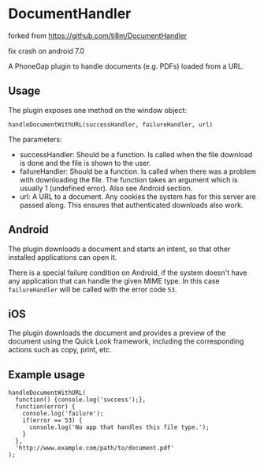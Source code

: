 # DocumentHandler


forked from https://github.com/ti8m/DocumentHandler

fix crash on android 7.0

A PhoneGap plugin to handle documents (e.g. PDFs) loaded from a URL. 

## Usage

The plugin exposes one method on the window object: 

    handleDocumentWithURL(successHandler, failureHandler, url)

The parameters: 

* successHandler: Should be a function. Is called when the file download is done and the file is shown to the user. 
* failureHandler: Should be a function. Is called when there was a problem with downloading the file. 
The function takes an argument which is usually 1 (undefined error). Also see Android section.
* url: A URL to a document. Any cookies the system has for this server are passed along. This ensures that authenticated downloads also work. 

## Android

The plugin downloads a document and starts an intent, so that other installed applications can open it.

There is a special failure condition on Android, if the system doesn't have any application that can handle the given MIME type. In this case `failureHandler` will be called with the error code `53`. 

## iOS

The plugin downloads the document and provides a preview of the document using the Quick Look framework,
including the corresponding actions such as copy, print, etc.

## Example usage

    handleDocumentWithURL(
      function() {console.log('success');},
      function(error) {
        console.log('failure');
        if(error == 53) {
          console.log('No app that handles this file type.');
        }
      }, 
      'http://www.example.com/path/to/document.pdf'
    );
